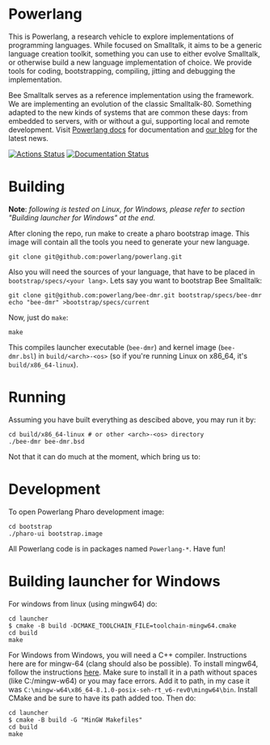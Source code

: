 # Powerlang

This is Powerlang, a research vehicle to explore implementations of programming
languages. While focused on Smalltalk, it aims to be a generic language creation
toolkit, something you can use to either evolve Smalltalk, or otherwise build
a new language implementation of choice.
We provide tools for coding, bootstrapping, compiling, jitting and debugging the
implementation.

Bee Smalltalk serves as a reference implementation using the framework.
We are implementing an evolution of the classic Smalltalk-80. Something
adapted to the new kinds of systems that are common these days: from
embedded to servers, with or without a gui, supporting local and remote development.
Visit [Powerlang docs](https://powerlang.readthedocs.io/en/latest/)
for documentation and [our blog](https://powerlang.github.io) for the latest news.

[![Actions Status](https://github.com/powerlang/powerlang/workflows/CI/badge.svg)](https://github.com/powerlang/powerlang/actions)
[![Documentation Status](https://readthedocs.org/projects/powerlang/badge/?version=latest)](https://powerlang.readthedocs.io/en/latest/?badge=latest)

# Building

**Note**: *following is tested on Linux, for Windows, please refer to section
"Building launcher for Windows" at the end.*

After cloning the repo, run make to create a pharo bootstrap image. This image
will contain all the tools you need to generate your new language.

```
git clone git@github.com:powerlang/powerlang.git
```

Also you will need the sources of your language, that have to be placed
in `bootstrap/specs/<your lang>`. Lets say you want to bootstrap Bee Smalltalk:

```
git clone git@github.com:powerlang/bee-dmr.git bootstrap/specs/bee-dmr
echo "bee-dmr" >bootstrap/specs/current
```

Now, just do `make`:

```
make
```

This compiles launcher executable (`bee-dmr`) and kernel image (`bee-dmr.bsl`) in
`build/<arch>-<os>` (so if you're running Linux on x86_64, it's `build/x86_64-linux`).

# Running

Assuming you have built everything as descibed above, you may run it by:

```
cd build/x86_64-linux # or other <arch>-<os> directory
./bee-dmr bee-dmr.bsd
```

Not that it can do much at the moment, which bring us to:

# Development

To open Powerlang Pharo development image:

```
cd bootstrap
./pharo-ui bootstrap.image
```

All Powerlang code is in packages named `Powerlang-*`. Have fun!

# Building launcher for Windows

For windows from linux (using mingw64) do:

```
cd launcher
$ cmake -B build -DCMAKE_TOOLCHAIN_FILE=toolchain-mingw64.cmake
cd build
make
```

For Windows from Windows, you will need a C++ compiler. Instructions here are for
mingw-64 (clang should also be possible). To install mingw64, follow the instructions
[here](https://code.visualstudio.com/docs/cpp/config-mingw). Make sure to install it
in a path without spaces (like C:/mingw-w64) or you may face errors. Add it to path,
in my case it was `C:\mingw-w64\x86_64-8.1.0-posix-seh-rt_v6-rev0\mingw64\bin`.
Install CMake and be sure to have its path added too. Then do:

```
cd launcher
$ cmake -B build -G "MinGW Makefiles"
cd build
make
```

